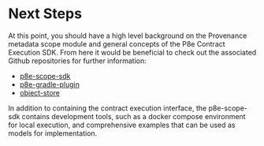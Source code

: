 # Next Steps

At this point, you should have a high level background on the Provenance metadata scope module and general concepts of the P8e Contract Execution SDK. From here it would be beneficial to check out the associated Github repositories for further information:

* [p8e-scope-sdk](https://github.com/provenance-io/p8e-scope-sdk)
* [p8e-gradle-plugin](https://github.com/provenance-io/p8e-gradle-plugin)
* [object-store](https://github.com/provenance-io/object-store)

In addition to containing the contract execution interface, the p8e-scope-sdk contains development tools, such as a docker compose environment for local execution, and comprehensive examples that can be used as models for implementation.

